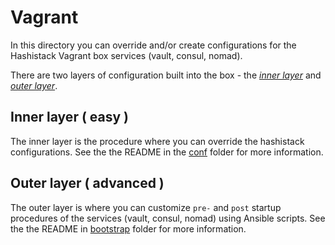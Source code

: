 # Vagrant
In this directory you can override and/or create configurations for the Hashistack Vagrant box services (vault, consul, nomad).

There are two layers of configuration built into the box - the [*inner layer*](#inner-layer--easy-) and [*outer layer*](#outer-layer--advanced-).

## Inner layer ( easy )
The inner layer is the procedure where you can override the hashistack configurations.
See the the README in the [conf](conf) folder for more information.

## Outer layer ( advanced )
The outer layer is where you can customize `pre-` and `post` startup procedures of the services (vault, consul, nomad) using Ansible scripts.
See the the README in [bootstrap](bootstrap) folder for more information.
